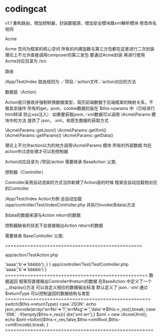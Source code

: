 # codingcat
v1.1
重构路由，增加控制器，封装数据源，增加安全模块跟xml解析模块 修改命名规则



Acme

Acme 空间为框架的核心空间 所有的内建函数与第三方包都在这里进行二次封装
理论上不允许直接调用composer的第三发包 要通过Acme封装 再进行使用
Acme对应目录为 /src


路由

/App/Test/Index 路由规则为 ／项目／action文件／action对应的方法


数据层（Action）

Action层只接收并强制转换数据类型，简历前端数据于后端框架的映射关系，不做其余操作
所有的get，post，cookie数据封装在 $this->params 中（已经进行html转译 防止xss注入）
如果要获取jsom／xml数据可以调用 \Acme\Params 模块中的方法 提供了 json， xml，和原生数据的获取方式

\Acme\Params::getJson()
\Acme\Params::getXml()
\Acme\Params::getParams()
\Acme\Params::getData()

理论上不允许action以为的地方调用\Acme\Params 模块 所有的外部数据 均在action中过滤处理才可以到控制器

Action对应目录为 /项目/action
需要继承 BaseAction 父类;

控制器（Controller）

Controller采用自动渲染的方式当你新建了Action层的时候 框架会自动加载相对应的Controller

/App/Test/Index Action为例 会自动加载 /app/controller/Test/IndexController.php 并执行invoke($data)方法

$data的数据来源与Action return的数据

控制器缺省的状态下会直接输出Action return的数据

需要继承 BaseController 父类;


=================================================

app/action/TestAction.php

<?php
class TestAction extends BaseAction{

    public function Test(){
        return array('a'=>'aaaa','b'=>'bbbbb');
    }
}


app/controller/Test/TestController.php

<?php
namespace App\Controller\Test;
use App\Controller\BaseController;

class TestController extends BaseController{
    public function invoke($data){
        var_dump($data);// 结果为 array('a'=>'aaaa','b'=>'bbbbb')
}

===================================================

数据返回

框架将直接输出Controller中return的数据

在BaseAction 中定义了一个 __display()方法

可以自定义相应的数据输出标准 默认定义了 json／xml

通过 $returnType 可以控制返回的数据结构与类型

====================================================

switch($this->returnType){
    case 'JSON':
        echo json_encode(array('errNo'=>'1','errMsg'=>'','data'=>$this->_res));break;
    case 'XML' :
        if(empty($this->_res)){ die('xml err');}
        $xml = new \Acme\Xml();
        echo $xml->toXml($this->_res,false,$this->xmlRoot,$this->xmlEncode);break;
}

=====================================================
